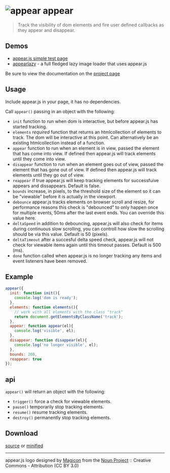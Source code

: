 # ![appear](https://raw.githubusercontent.com/creativelive/appear/master/assets/appear-64.png) appear

> Track the visibility of dom elements and fire user defined callbacks as they appear and disappear.

## Demos

- [appear.js simple test page](https://creativelive.github.io/appear/examples/simple/)
- [appearlazy](https://creativelive.github.io/appear/examples/lazy/) - a full fledged lazy image loader that uses appear.js

Be sure to view the documentation on the [project page](https://creativelive.github.io/appear/)

## Usage

Include appear.js in your page, it has no dependencies.

Call `appear()` passing in an object with the following:

- `init` function to run when dom is interactive, but before appear.js has started tracking.
- `elements` *required* function that returns an htmlcollection of elements to track. The dom will be interactive at this point. Can alternatively be an existing htmlcollection instead of a function.
- `appear` function to run when an element is in view, passed the element that has come into view. If defined then appear.js will track elements until they come into view.
- `disappear` function to run when an element goes out of view, passed the element that has gone out of view. If defined then appear.js will track elements until they go out of view.
- `reappear` if true appear.js will keep tracking elements for successfuive appears and dissappears. Default is false.
- `bounds` increase, in pixels, to the threshold size of the element so it can be "viewable" before it is actually in the viewport.
- `debounce` appear.js tracks elements on browser scroll and resize, for performance reasons this check is "debounced" to only happen once for multiple events, 50ms after the last event ends. You can override this value here.
- `deltaSpeed` in addition to debouncing, appear.js will also check for items during continuous slow scrolling, you can controll how slow the scrolling should be via this value. Default is 50 (pixels).
- `deltaTimeout` after a succesful delta speed check, appear.js will not check for viewable items again until this timeout passes. Default is 500 (ms).
- `done` function called when appear.js is no longer tracking any items and event listeners have been removed.

## Example

```javascript
appear({
  init: function init(){
    console.log('dom is ready');
  },
  elements: function elements(){
    // work with all elements with the class "track"
    return document.getElementsByClassName('track');
  },
  appear: function appear(el){
    console.log('visible', el);
  },
  disappear: function disappear(el){
    console.log('no longer visible', el);
  },
  bounds: 200,
  reappear: true
});
```

## api

`appear()` will return an object with the following:

- `trigger()` force a check for viewable elements.
- `pause()` temporarily stop tracking elements.
- `resume()` resume tracking elements.
- `destroy()` permanently stop tracking elements.


## Download

[source](https://raw.githubusercontent.com/creativelive/appear/master/dist/appear.js) or [minified](https://raw.githubusercontent.com/creativelive/appear/master/dist/appear.min.js)

---

appear.js logo designed by [Magicon](https://thenounproject.com/magicon) from the [Noun Project](https://thenounproject.com/) :: Creative Commons - Attribution (CC BY 3.0)
